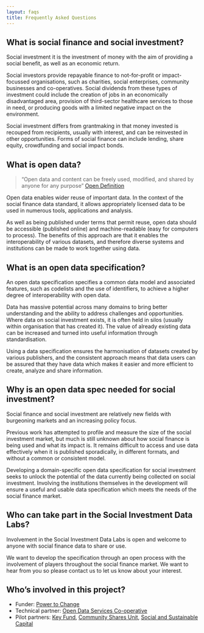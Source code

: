 ```yaml
---
layout: faqs
title: Frequently Asked Questions
---
```


## What is social finance and social investment?
Social investment it is the investment of money with the aim of providing a social benefit, as well as an economic return.

Social investors provide repayable finance to not-for-profit or impact-focussed organisations, such as charities, social enterprises, community businesses and co-operatives. Social dividends from these types of investment could include the creation of jobs in an economically disadvantaged area, provision of third-sector healthcare services to those in need, or producing goods with a limited negative impact on the environment.

Social investment differs from grantmaking in that money invested is recouped from recipients, usually with interest, and can be reinvested in other opportunities. Forms of social finance can include lending, share equity, crowdfunding and social impact bonds.

## What is open data?
> “Open data and content can be freely used, modified, and shared by anyone for any purpose” [Open Definition](http://opendefinition.org/)

Open data enables wider reuse of important data. In the context of the social finance data standard, it allows appropriately licensed data to be used in numerous tools, applications and analysis.

As well as being published under terms that permit reuse, open data should be accessible (published online) and machine-readable (easy for computers to process). The benefits of this approach are that it enables the interoperability of various datasets, and therefore diverse systems and institutions can be made to work together using data.

## What is an open data specification?
An open data specification specifies a common data model and associated features, such as codelists and the use of identifiers, to achieve a higher degree of interoperability with open data.

Data has massive potential across many domains to bring better understanding and the ability to address challenges and opportunities. Where data on social investment exists, it is often held in silos (usually within organisation that has created it). The value of already existing data can be increased and turned into useful information through standardisation.

Using a data specification ensures the harmonisation of datasets created by various publishers, and the consistent approach means that data users can be assured that they have data which makes it easier and more efficient to create, analyze and share information.

## Why is an open data spec needed for social investment?
Social finance and social investment are relatively new fields with burgeoning markets and an increasing policy focus.

Previous work has attempted to profile and measure the size of the social investment market, but much is still unknown about how social finance is being used and what its impact is. It remains difficult to access and use data effectively when it is published sporadically, in different formats, and without a common or consistent model.

Developing a domain-specific open data specification for social investment seeks to unlock the potential of the data currently being collected on social investment. Involving the institutions themselves in the development will ensure a useful and usable data specification which meets the needs of the social finance market.

## Who can take part in the Social Investment Data Labs?
Involvement in the Social Investment Data Labs is open and welcome to anyone with social finance data to share or use.

We want to develop the specification through an open process with the involvement of players throughout the social finance market. We want to hear from you so please contact us to let us know about your interest.

## Who’s involved in this project?
* Funder: [Power to Change](http://www.powertochange.org.uk/)
* Technical partner: [Open Data Services Co-operative](http://www.opendataservices.coop/)
* Pilot partners: [Key Fund](http://thekeyfund.co.uk/), [Community Shares Unit](http://communityshares.org.uk/), [Social and Sustainable Capital](http://socialandsustainable.com/)
